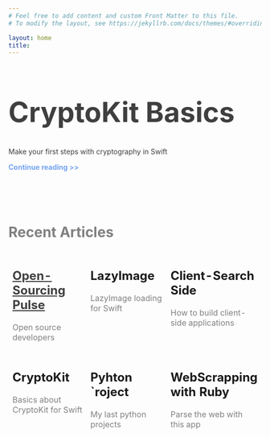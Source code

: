 ```yaml
---
# Feel free to add content and custom Front Matter to this file.
# To modify the layout, see https://jekyllrb.com/docs/themes/#overriding-theme-defaults

layout: home
title: 
---
```


<h1 style="font-size: 55px; color: #403F3F"><b>CryptoKit Basics</b></h1>
<p style="color: #403F3F">Make your first steps with cryptography in Swift</p>
<p style="color: #75A4F2"><b>Continue reading >></b></p>
<br>
<br>
<br>
<h1 style="color: gray"><b>Recent Articles</b></h1>
<table style="width: 100%; horizontal-align: center">
  <tr>
    <td style="border-style: hidden; width: 33%; text-align: left; vertical-align: top">
      <a style="color: #403F3F" href="https://www.javiercarrilloblog.com/coding/15/04/2021/Formula1WebScraping.html"><h2><b>Open-Sourcing Pulse</b></h2></a>
      <p style="color: gray">Open source developers</p>
    </td>
    <td style="border-style: hidden; width: 33%; text-align: left; vertical-align: top">
      <h2><b>LazyImage</b></h2>
      <p style="color: gray">LazyImage loading for Swift</p>
    </td>
    <td style="border-style: hidden; width: 33%; text-align: left; vertical-align: top">
      <h2><b>Client-Search Side</b></h2>
      <p style="color: gray">How to build client-side applications</p>
    </td>
  </tr>
  <tr style="background-color: #FDFDFD">
    <td style="border-style: hidden; width: 33%; text-align: left; vertical-align: top">
      <h2><b>CryptoKit</b></h2>
      <p style="color: gray">Basics about CryptoKit for Swift</p>
    </td>
    <td style="border-style: hidden; width: 33%; text-align: left; vertical-align: top">
      <h2><b>Pyhton `roject</b></h2>
      <p style="color: gray">My last python projects</p>
    </td>
    <td style="border-style: hidden; width: 33%; text-align: left; vertical-align: top">
      <h2><b>WebScrapping with Ruby</b></h2>
      <p style="color: gray">Parse the web with this app</p>
    </td>
  </tr>
</table>